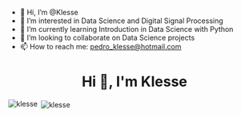 - 👋 Hi, I’m @Klesse
- 👀 I’m interested in Data Science and Digital Signal Processing
- 🌱 I’m currently learning Introduction in Data Science with Python
- 💞️ I’m looking to collaborate on Data Science projects
- 📫 How to reach me: pedro_klesse@hotmail.com

<!---
Klesse/Klesse is a ✨ special ✨ repository because its `README.md` (this file) appears on your GitHub profile.
You can click the Preview link to take a look at your changes.
--->


<h1 align="center">Hi 👋, I'm Klesse</h1>

<p align="left">
</p>

<p><img align="left" src="https://github-readme-stats.vercel.app/api/top-langs?username=klesse&show_icons=true&locale=en&layout=compact" alt="klesse" /></p>

<p>&nbsp;<img align="center" src="https://github-readme-stats.vercel.app/api?username=klesse&show_icons=true&locale=en" alt="klesse" /></p>

